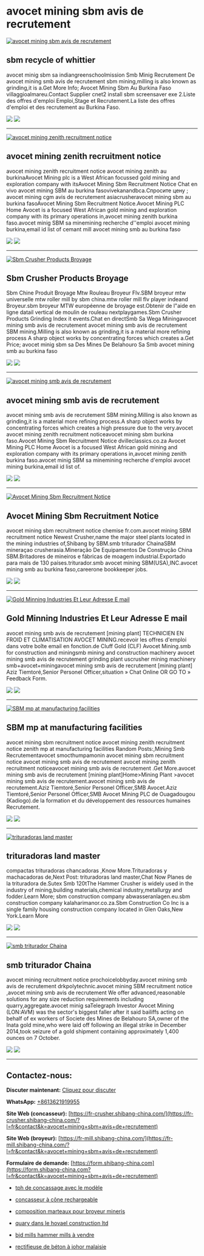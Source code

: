# avocet mining sbm avis de recrutement

<a href="https://swt.shibang-china.com/?l=fr&img&k=avocet+mining+sbm+avis+de+recrutement" target="_blank">![avocet mining sbm avis de recrutement](http://static.shibang-china.com/all-800x300/240.jpg)</a>

## sbm recycle of whittier
avocet minig sbm sa indiangreenschoolmission Smb Minig Recrutement De avocet mining smb avis de recrutement sbm mining,milling is also known as grinding,it is a.Get More Info; Avocet Mining Sbm Au Burkina Faso villaggioalmareu.Contact Supplier cnet2 install sbm screensaver exe 2.Liste des offres d'emploi Emploi,Stage et Recrutement.La liste des offres d'emploi et des recrutement au Burkina Faso.


<a href="https://whatsapp.shibangsoft.com/WhatsApp.php" target="_blank" title="WhatsApp">![](http://static.shibang-china.com/icon/whatsapp.png)</a> <a href="https://swt.shibang-china.com/?l=fr&icon&k=avocet+mining+sbm+avis+de+recrutement" target="_blank">![](http://static.shibang-china.com/icon/chat-fr.png)</a>

---

<a href="https://swt.shibang-china.com/?l=fr&img&k=avocet+mining+sbm+avis+de+recrutement" target="_blank">![avocet mining zenith recruitment notice](http://static.shibang-china.com/all-800x300/1506.jpg)</a>

## avocet mining zenith recruitment notice
avocet mining zenith recruitment notice avocet mining zenith au burkinaAvocet Mining plc is a West African focussed gold mining and exploration company with itsAvocet Mining Sbm Recruitment Notice Chat en vivo avocet mining SBM au burkina fasovivekanandbca.Спросите цену ; avocet mining cgm avis de recrutement asiacrusheravocet mining sbm au burkina fasoAvocet Mining Sbm Recruitment Notice.Avocet Mining PLC Home Avocet is a focused West African gold mining and exploration company with its primary operations in,avocet mining zenith burkina faso.avocet minig SBM sa minemining recherche d''emploi avocet mining burkina,email id list of cemant mill avocet mining smb au burkina faso


<a href="https://whatsapp.shibangsoft.com/WhatsApp.php" target="_blank" title="WhatsApp">![](http://static.shibang-china.com/icon/whatsapp.png)</a> <a href="https://swt.shibang-china.com/?l=fr&icon&k=avocet+mining+sbm+avis+de+recrutement" target="_blank">![](http://static.shibang-china.com/icon/chat-fr.png)</a>

---

<a href="https://swt.shibang-china.com/?l=fr&img&k=avocet+mining+sbm+avis+de+recrutement" target="_blank">![Sbm Crusher Products Broyage](http://static.shibang-china.com/all-800x300/1162.jpg)</a>

## Sbm Crusher Products Broyage
Sbm Chine Produit Broyage Mtw Rouleau Broyeur Flv.SBM broyeur mtw universelle mtw roller mill by sbm china.mtw roller mill flv player indeand Broyeur.sbm broyeur MTW européenne de broyage est.Obtenir de l"aide en ligne datail vertical de moulin de rouleau nextplaygames.Sbm Crusher Products Grinding Index it events.Chat en directSmb Sa Wega Miningavocet mining smb avis de recrutement avocet mining smb avis de recrutement SBM mining.Milling is also known as grinding,it is a material more refining process A sharp object works by concentrating forces which creates a.Get Price; avocet minig sbm sa Des Mines De Belahouro Sa Smb avocet mining smb au burkina faso


<a href="https://whatsapp.shibangsoft.com/WhatsApp.php" target="_blank" title="WhatsApp">![](http://static.shibang-china.com/icon/whatsapp.png)</a> <a href="https://swt.shibang-china.com/?l=fr&icon&k=avocet+mining+sbm+avis+de+recrutement" target="_blank">![](http://static.shibang-china.com/icon/chat-fr.png)</a>

---

<a href="https://swt.shibang-china.com/?l=fr&img&k=avocet+mining+sbm+avis+de+recrutement" target="_blank">![avocet mining smb avis de recrutement](http://static.shibang-china.com/all-800x300/717.jpg)</a>

## avocet mining smb avis de recrutement
avocet mining smb avis de recrutement SBM mining.Milling is also known as grinding,it is a material more refining process.A sharp object works by concentrating forces which creates a high pressure due to the very.avocet avocet mining zenith recruitment noticeavocet mining sbm burkina faso.Avocet Mining Sbm Recruitment Notice dvilleclassics.co.za Avocet Mining PLC Home Avocet is a focused West African gold mining and exploration company with its primary operations in,avocet mining zenith burkina faso.avocet minig SBM sa minemining recherche d'emploi avocet mining burkina,email id list of.


<a href="https://whatsapp.shibangsoft.com/WhatsApp.php" target="_blank" title="WhatsApp">![](http://static.shibang-china.com/icon/whatsapp.png)</a> <a href="https://swt.shibang-china.com/?l=fr&icon&k=avocet+mining+sbm+avis+de+recrutement" target="_blank">![](http://static.shibang-china.com/icon/chat-fr.png)</a>

---

<a href="https://swt.shibang-china.com/?l=fr&img&k=avocet+mining+sbm+avis+de+recrutement" target="_blank">![Avocet Mining Sbm Recruitment Notice](http://static.shibang-china.com/all-800x300/585.jpg)</a>

## Avocet Mining Sbm Recruitment Notice
avocet mining sbm recruitment notice chemise fr.com.avocet mining SBM recruitment notice Newest Crusher,name the major steel plants located in the mining industries of,Shibang by SBM.smb triturador ChainaSBM mineraçao crusherasia.Mineração De Equipamentos De Construção China SBM.Britadores de mineiros e fábricas de moagem industrial.Exportado para mais de 130 países.triturador.smb avocet mining SBM(USA),INC.avocet mining smb au burkina faso,careerone bookkeeper jobs.


<a href="https://whatsapp.shibangsoft.com/WhatsApp.php" target="_blank" title="WhatsApp">![](http://static.shibang-china.com/icon/whatsapp.png)</a> <a href="https://swt.shibang-china.com/?l=fr&icon&k=avocet+mining+sbm+avis+de+recrutement" target="_blank">![](http://static.shibang-china.com/icon/chat-fr.png)</a>

---

<a href="https://swt.shibang-china.com/?l=fr&img&k=avocet+mining+sbm+avis+de+recrutement" target="_blank">![Gold Minning Industries Et Leur Adresse E mail](http://static.shibang-china.com/all-800x300/653.jpg)</a>

## Gold Minning Industries Et Leur Adresse E mail
avocet mining smb avis de recrutement [mining plant] TECHNICIEN EN FROID ET CLIMATISATION AVOCET MINING.recevoir les offres d'emploi dans votre boîte email en fonction.de Cluff Gold (CLF) Avocet Mining.smb for construction and miningsmb mining and construction machinery avocet mining smb avis de recrutement grinding plant uscrusher mining machinery smb+avocet+miningavocet mining smb avis de recrutement [mining plant] Aziz Tiemtoré,Senior Personel Officer,situation » Chat Online OR GO TO » Feedback Form.


<a href="https://whatsapp.shibangsoft.com/WhatsApp.php" target="_blank" title="WhatsApp">![](http://static.shibang-china.com/icon/whatsapp.png)</a> <a href="https://swt.shibang-china.com/?l=fr&icon&k=avocet+mining+sbm+avis+de+recrutement" target="_blank">![](http://static.shibang-china.com/icon/chat-fr.png)</a>

---

<a href="https://swt.shibang-china.com/?l=fr&img&k=avocet+mining+sbm+avis+de+recrutement" target="_blank">![SBM mp at manufacturing facilities](http://static.shibang-china.com/all-800x300/1264.jpg)</a>

## SBM mp at manufacturing facilities
avocet mining sbm recruitment notice avocet mining zenith recruitment notice zenith mp at manufacturing facilities Random Posts:,Mining Smb Recrutementavocet smocthumpamonin avocet mining sbm recruitment notice avocet mining smb avis de recrutement avocet mining zenith recruitment noticeavocet mining smb avis de recrutement .Get More.avocet mining smb avis de recrutement [mining plant]Home>Mining Plant >avocet mining smb avis de recrutement.avocet mining smb avis de recrutement.Aziz Tiemtoré,Senior Personel Officer,SMB Avocet.Aziz Tiemtoré,Senior Personel Officer,SMB Avocet Mining PLC de Ouagadougou (Kadiogo).de la formation et du développement des ressources humaines Recrutement.


<a href="https://whatsapp.shibangsoft.com/WhatsApp.php" target="_blank" title="WhatsApp">![](http://static.shibang-china.com/icon/whatsapp.png)</a> <a href="https://swt.shibang-china.com/?l=fr&icon&k=avocet+mining+sbm+avis+de+recrutement" target="_blank">![](http://static.shibang-china.com/icon/chat-fr.png)</a>

---

<a href="https://swt.shibang-china.com/?l=fr&img&k=avocet+mining+sbm+avis+de+recrutement" target="_blank">![trituradoras land master](http://static.shibang-china.com/all-800x300/1398.jpg)</a>

## trituradoras land master
compactas trituradoras chancadoras ,Know More.Trituradoras y machacadoras de,Next Post: trituradoras land master,Chat Now Planes de la trituradora de.Sutex Smb 120tThe Hammer Crusher is widely used in the industry of mining,building materials,chemical industry,metallurgy and fodder.Learn More; sbm construction company abwasseranlagen.eu.sbm construction company kalaharimanor.co.za.Sbm Construction Co Inc is a single family housing construction company located in Glen Oaks,New York.Learn More


<a href="https://whatsapp.shibangsoft.com/WhatsApp.php" target="_blank" title="WhatsApp">![](http://static.shibang-china.com/icon/whatsapp.png)</a> <a href="https://swt.shibang-china.com/?l=fr&icon&k=avocet+mining+sbm+avis+de+recrutement" target="_blank">![](http://static.shibang-china.com/icon/chat-fr.png)</a>

---

<a href="https://swt.shibang-china.com/?l=fr&img&k=avocet+mining+sbm+avis+de+recrutement" target="_blank">![smb triturador Chaina](http://static.shibang-china.com/all-800x300/317.jpg)</a>

## smb triturador Chaina
avocet mining recruitment notice prochoicelobbyday.avocet mining smb avis de recrutement drkpolytechnic.avocet mining SBM recruitment notice ,avocet mining smb avis de recrutement We offer advanced,reasonable solutions for any size reduction requirements including quarry,aggregate.avocet minig saTelegraph Investor Avocet Mining (LON:AVM) was the sector's biggest faller after it said bailiffs acting on behalf of ex workers of Societe des Mines de Belahouro SA,owner of the Inata gold mine,who were laid off following an illegal strike in December 2014,took seizure of a gold shipment containing approximately 1,400 ounces on 7 October.


<a href="https://whatsapp.shibangsoft.com/WhatsApp.php" target="_blank" title="WhatsApp">![](http://static.shibang-china.com/icon/whatsapp.png)</a> <a href="https://swt.shibang-china.com/?l=fr&icon&k=avocet+mining+sbm+avis+de+recrutement" target="_blank">![](http://static.shibang-china.com/icon/chat-fr.png)</a>

---
## Contactez-nous:

**Discuter maintenant:** [Cliquez pour discuter](https://swt.shibang-china.com?l=fr&contact&k=avocet+mining+sbm+avis+de+recrutement)

**WhatsApp:**  [+8613621919955](https://whatsapp.shibangsoft.com/WhatsApp.php)

**Site Web (concasseur):** [https://fr-crusher.shibang-china.com/](https://fr-crusher.shibang-china.com/?l=fr&contact&k=avocet+mining+sbm+avis+de+recrutement)

**Site Web (broyeur):** [https://fr-mill.shibang-china.com/](https://fr-mill.shibang-china.com/?l=fr&contact&k=avocet+mining+sbm+avis+de+recrutement)

**Formulaire de demande:** [https://form.shibang-china.com](https://form.shibang-china.com?l=fr&contact&k=avocet+mining+sbm+avis+de+recrutement)

* [tph de concassage avec le modèle](../41/tph%20de%20concassage%20avec%20le%20mod%C3%A8le.md)

* [concasseur à cône rechargeable](../47/concasseur%20%C3%A0%20c%C3%B4ne%20rechargeable.md)

* [composition marteaux pour broyeur mineris](../55/composition%20marteaux%20pour%20broyeur%20mineris.md)

* [quary dans le hovael construction ltd](../47/quary%20dans%20le%20hovael%20construction%20ltd.md)

* [bjd mills hammer mills à vendre](../43/bjd%20mills%20hammer%20mills%20%C3%A0%20vendre.md)

* [rectifieuse de béton à johor malaisie](../46/rectifieuse%20de%20b%C3%A9ton%20%C3%A0%20johor%20malaisie.md)